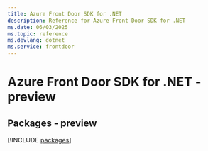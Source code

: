 ```yaml
---
title: Azure Front Door SDK for .NET
description: Reference for Azure Front Door SDK for .NET
ms.date: 06/03/2025
ms.topic: reference
ms.devlang: dotnet
ms.service: frontdoor
---
```

# Azure Front Door SDK for .NET - preview
## Packages - preview
[!INCLUDE [packages](front-door-index.md)]